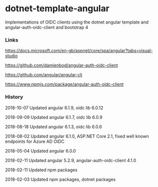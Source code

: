 # dotnet-template-angular

Implementations of OIDC clients using the dotnet angular template and angular-auth-oidc-client and bootstrap 4

### Links

https://docs.microsoft.com/en-gb/aspnet/core/spa/angular?tabs=visual-studio

https://github.com/damienbod/angular-auth-oidc-client

https://github.com/angular/angular-cli

https://www.npmjs.com/package/angular-auth-oidc-client

### History

2018-10-07 Updated angular 6.1.9, oidc lib 6.0.12

2018-09-09 Updated angular 6.1.7, oidc lib 6.0.9

2018-08-18 Updated angular 6.1.3, oidc lib 6.0.6

2018-08-02 Updated angular 6.1.0, ASP.NET Core 2.1, fixed well known endpoints for Azure AD OIDC

2018-05-04 Updated angular 6.0.0

2018-02-11 Updated angular 5.2.9, angular-auth-oidc-client 4.1.0

2018-02-11 Updated npm packages

2018-02-03 Updated npm packages, dotnet packages